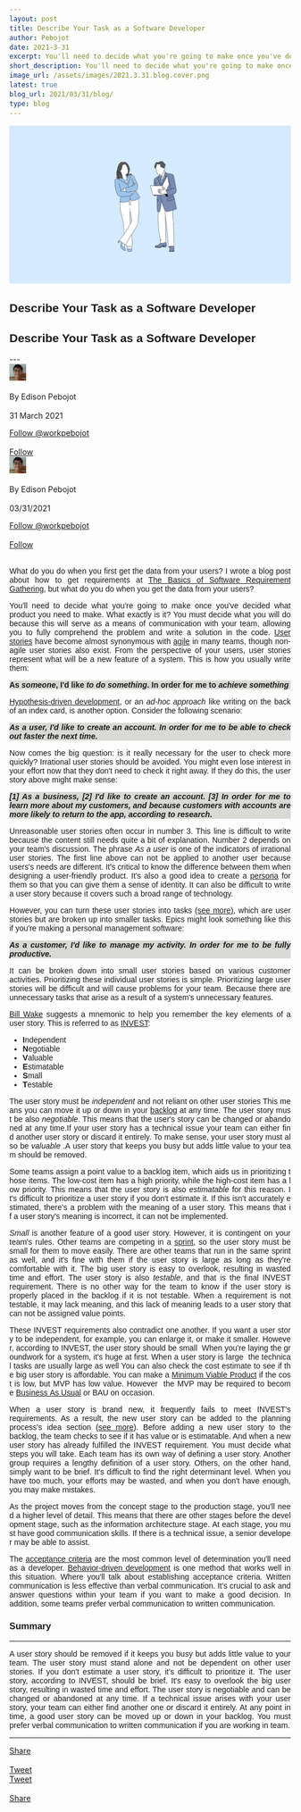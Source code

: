```yaml
---
layout: post
title: Describe Your Task as a Software Developer
author: Pebojot
date: 2021-3-31
excerpt: You'll need to decide what you're going to make once you've decided what product you need to make. What exactly is it? You must decide what you will do because this will serve as a means of communication with your team, allowing you to fully comprehend
short_description: You'll need to decide what you're going to make once you've decided what product you need to make.
image_url: /assets/images/2021.3.31.blog.cover.png
latest: true
blog_url: 2021/03/31/blog/
type: blog
---
```

<img src="/assets/images/2021.3.31.blog.cover.png" class="rounded img-fluid">

<div class="desktop__size " style="text-align: justify;word-break: keep-all;font-family:sans-serif;">
    <h2>Describe Your Task as a Software Developer</h2>
</div>
<div class="mobile__size " style="text-align: justify;word-break: keep-all;font-family:sans-serif;">
    <h2>Describe Your Task as a Software Developer</h2>
</div>
---

  <div class="desktop__size ">
    <div class="d-flex align-items-center">
      <div class="align-self-center">
        <small class="text-muted">
          <img src="/assets/images/2x2.webp" width="30" height="30" class="img-fluid rounded-circle"
            alt="Edison Pebojot">
        </small>
      </div>
      &nbsp;
      <div class="align-self-center">
        By Edison Pebojot
      </div>
      &nbsp;
      <div class="align-self-center">
        31 March 2021
      </div>
    </div>
    <p></p>
    <div class="d-flex align-items-center">
      <div class="align-self-center">
        <a href="https://twitter.com/workpebojot?ref_src=twsrc%5Etfw" class="twitter-follow-button" data-size="large"
          data-show-screen-name="false" data-show-count="false">Follow @workpebojot</a>
        <script async src="https://platform.twitter.com/widgets.js" charset="utf-8"></script>
      </div>
      &nbsp;
      <div class="align-self-center">
        <a class="github-button" href="https://github.com/workpebojot"
          data-color-scheme="no-preference: light; light: light; dark: light;" data-size="large"
          aria-label="Follow @workpebojot on GitHub">Follow</a>
      </div>
    </div>
  </div>


<div class="mobile__size">
    <div class="d-flex align-items-center">
        <div class="align-self-center">
            <small class="text-muted">
                <img src="/assets/images/2x2.webp" width="30" height="30" class="img-fluid rounded-circle"  alt="Edison Pebojot">
            </small>
        </div>
        &nbsp;
        <div class="align-self-center">
            By Edison Pebojot
        </div>
        &nbsp;
        <div class="align-self-center flex-grow-1">
            03/31/2021
        </div>
    </div>
    <p></p>
    <div class="d-flex align-items-center justify-content-start">
        <div class="align-self-center">
            <a href="https://twitter.com/workpebojot?ref_src=twsrc%5Etfw" class="twitter-follow-button align-self-center" data-show-screen-name="false" data-show-count="false">Follow @workpebojot</a><script async src="https://platform.twitter.com/widgets.js" charset="utf-8"></script>
        </div>
        &nbsp;
        <div class="align-self-center">
            <a class="github-button align-self-center" href="https://github.com/workpebojot" aria-label="Follow @workpebojot on GitHub">Follow</a>
        </div>
    </div>
</div>
<br />
  <div style="text-align: justify;word-break: keep-all;font-family:sans-serif;">
    <p>
      What do you do when you first get the data from your users? I wrote a blog post about how to get requirements at <a href="https://www.pebojot.com/2021/03/29/blog/">The Basics of Software Requirement Gathering</a>, but what do you do when you get the data from your users?
    </p>
    <p>
        You'll need to decide what you're going to make once you've decided what product you need to make. What exactly is it? You must decide what you will do because this will serve as a means of communication with your team, allowing you to fully comprehend the problem and write a solution in the code. <a href="https://en.wikipedia.org/wiki/User_story" target="_blank">User stories</a> have become almost synonymous with <a href="https://en.wikipedia.org/wiki/Agile_software_development" target="_blank">agile</a> in many teams, though non-agile user stories also exist. From the perspective of your users, user stories represent what will be a new feature of a system. This is how you usually write them:
    </p>
    <p style="background-color: #D9D9D6;" class="p-1">
        <b>As <i>someone</i>, I'd like <i>to do something</i>. In order for me to <i>achieve something</i></b>
    </p>
    <p>
        <a href="https://www.thoughtworks.com/insights/articles/how-implement-hypothesis-driven-development" target="_blank">Hypothesis-driven development</a>, or an <i>ad-hoc approach</i> like writing on the back of an index card, is another option. Consider the following scenario:
    </p>
    <p style="background-color: #D9D9D6;" class="p-1">
        <b><i>As a user, I'd like to create an account. In order for me to be able to check out faster the next time.</i></b>
    </p>
    <p>
        Now comes the big question: is it really necessary for the user to check more quickly? Irrational user stories should be avoided. You might even lose interest in your effort now that they don't need to check it right away. If they do this, the user story above might make sense:
    </p>
    <p style="background-color: #D9D9D6;" class="p-1">
        <b><i>[1] As a business, [2] I'd like to create an account. [3] In order for me to learn more about my customers, and because customers with accounts are more likely to return to the app, according to research.</i></b>
    </p>
    <p>
        Unreasonable user stories often occur in number 3. This line is difficult to write because the content still needs quite a bit of explanation. Number 2 depends on your team's discussion. The phrase <i>As a user</i> is one of the indicators of irrational user stories. The first line above can not be applied to another user because users's needs are different. It's critical to know the difference between them when designing a user-friendly product. It's also a good idea to create a <a href="https://en.wikipedia.org/wiki/Persona_(user_experience)" target="_blank">persona</a> for them so that you can give them a sense of identity. It can also be difficult to write a user story because it covers such a broad range of technology.
    </p>
    <p>
       However, you can turn these user stories into tasks <a href="https://en.wikipedia.org/wiki/User_story#Relationship_to_epics,_themes_and_initiatives" target="_blank">(see more)</a>, which are user stories but are broken up into smaller tasks. Epics might look something like this if you're making a personal management software: 
    </p>
    <p style="background-color: #D9D9D6;" class="p-1">
        <b><i>As a customer, I'd like to manage my activity. In order for me to be fully productive.</i></b>
    </p>
    <p>
        It can be broken down into small user stories based on various customer activities. Prioritizing these individual user stories is simple. Prioritizing large user stories will be difficult and will cause problems for your team. Because there are unnecessary tasks that arise as a result of a system's unnecessary features.   
    </p>
    <p>
        <a href="https://xp123.com/articles/invest-in-good-stories-and-smart-tasks/" target="_blank">Bill Wake</a> suggests a mnemonic to help you remember the key elements of a user story. This is referred to as <a href="https://en.wikipedia.org/wiki/INVEST_(mnemonic)" target="_blank">INVEST</a>:
    </p>
    <p>
        <ul>
            <li><b>I</b>ndependent</li>
            <li><b>N</b>egotiable</li>
            <li><b>V</b>aluable</li>
            <li><b>E</b>stimatable</li>
            <li><b>S</b>mall</li>
            <li><b>T</b>estable</li>
        </ul>
    </p>
    <p style="text-align: justify;word-break: break-all;font-family:sans-serif;">The user story must be <i>independent</i> and not reliant on other user stories This means you can move it up or down in your <a href="https://www.scrum.org/resources/what-is-a-product-backlog" target="_blank">backlog</a> at any time. The user story must be also <i>negotiable</i>. This means that the user's story can be changed or abandoned at any time.If your user story has a technical issue your team can either find another user story or discard it entirely. To make sense, your user story must also be <i>valuable</i> .A user story that keeps you busy but adds little value to your team should be removed.
    </p>
    <p style="text-align: justify;word-break: break-all;font-family:sans-serif;">Some teams assign a point value to a backlog item, which aids us in prioritizing those items. The low-cost item has a high priority, while the high-cost item has a low priority. This means that the user story is also <i>estimatable</i> for this reason. It's difficult to prioritize a user story if you don't estimate it. If this isn't accurately estimated, there's a problem with the meaning of a user story. This means that if a user story's meaning is incorrect, it can not be implemented.
    </p>
    <p>
      <i>Small</i> is another feature of a good user story. However, it is contingent on your team's rules. Other teams are competing in a <a href="https://en.wikipedia.org/wiki/Scrum_Sprint" target="_blank">sprint</a>, so the user story must be small for them to move easily. There are other teams that run in the same sprint as well, and it's fine with them if the user story is large as long as they're comfortable with it. The big user story is easy to overlook, resulting in wasted time and effort. The user story is also <i>testable</i>, and that is the final INVEST requirement. There is no other way for the team to know if the user story is properly placed in the backlog if it is not testable. When a requirement is not testable, it may lack meaning, and this lack of meaning leads to a user story that can not be assigned value points.
    </p>
    <p style="text-align: justify;word-break: break-all;font-family:sans-serif;">
      These INVEST requirements also contradict one another. If you want a user story to be independent, for example, you can enlarge it, or make it smaller. However, according to INVEST, the user story should be small  When you're laying the groundwork for a system, it's huge at first. When a user story is large  the technical tasks are usually large as well You can also check the cost estimate to see if the big user story is affordable. You can make a <a href="https://en.wikipedia.org/wiki/Minimum_viable_product" target="_blank">Minimum Viable Product</a> if the cost is low, but MVP has low value. However  the MVP may be required to become <a href="https://en.wikipedia.org/wiki/Business_as_usual_(business)" target="_blank">Business As Usual</a> or BAU on occasion.
    </p>
    <p>
      When a user story is brand new, it frequently fails to meet INVEST's requirements. As a result, the new user story can be added to the planning process's idea section (<a href="https://en.wikipedia.org/wiki/Kanban_board#/media/File:Sample_Kanban_Board.png" target="_blank">see more</a>). Before adding a new user story to the backlog, the team checks to see if it has value or is estimatable. And when a new user story has already fulfilled the INVEST requirement. You must decide what steps you will take. Each team has its own way of defining a user story. Another group requires a lengthy definition of a user story. Others, on the other hand, simply want to be brief. It's difficult to find the right determinant level. When you have too much, your efforts may be wasted, and when you don't have enough, you may make mistakes.
    </p>
    <p style="text-align: justify;word-break: break-all;font-family:sans-serif;">
      As the project moves from the concept stage to the production stage, you'll need a higher level of detail. This means that there are other stages before the development stage, such as the information architecture stage. At each stage, you must have good communication skills. If there is a technical issue, a senior developer may be able to assist.
    </p>
    <p>
      The <a href="https://en.wikipedia.org/wiki/User_story#Acceptance_criteria" target="_blank">acceptance criteria</a> are the most common level of determination you'll need as a developer. <a href="https://en.wikipedia.org/wiki/Behavior-driven_development" target="_blank">Behavior-driven development</a> is one method that works well in this situation. Where you'll talk about establishing acceptance criteria. Written communication is less effective than verbal communication. It's crucial to ask and answer questions within your team if you want to make a good decision. In addition, some teams prefer verbal communication to written communication.
    </p>
    <h3>Summary</h3>
    <hr />
    <p>
      A user story should be removed if it keeps you busy but adds little value to your team. The user story must stand alone and not be dependent on other user stories. If you don't estimate a user story, it's difficult to prioritize it. The user story, according to INVEST, should be brief. It's easy to overlook the big user story, resulting in wasted time and effort. The user story is negotiable and can be changed or abandoned at any time. If a technical issue arises with your user story, your team can either find another one or discard it entirely. At any point in time, a good user story can be moved up or down in your backlog. You must prefer verbal communication to written communication if you are working in team.
    </p>
  </div>

---

<div class="desktop__size ">
  <div class="d-flex align-items-center">
    <div class="align-self-center">
      <div class="fb-share-button align-self-center" style="vertical-align: super;top:-2px" data-href="https://www.pebojot.com/2021/03/31/blog/" data-layout="button" data-size="large"><a target="_blank" href="https://www.facebook.com/sharer/sharer.php?u=https%3A%2F%2Fdevelopers.facebook.com%2Fdocs%2Fplugins%2F&amp;src=sdkpreparse" class="fb-xfbml-parse-ignore">Share</a></div>
    </div>
    &nbsp;
    <div class="align-self-center">
      <a href="https://twitter.com/share?ref_src=twsrc%5Etfw" class="twitter-share-button" data-size="large"
        data-show-screen-name="false" data-show-count="false" data-via="workpebojot">Tweet</a>
      <script async src="https://platform.twitter.com/widgets.js" charset="utf-8"></script>
    </div>
  </div>
</div>

<div class="mobile__size">
    <div class="d-flex align-items-center justify-content-start">
        <div class="align-self-center">
            <a href="https://twitter.com/share?ref_src=twsrc%5Etfw" class="twitter-share-button align-self-center" data-show-screen-name="false" data-show-count="false" data-via="workpebojot">Tweet</a><script async src="https://platform.twitter.com/widgets.js" charset="utf-8"></script>
        </div>
        &nbsp;
        <div class="align-self-center">
            <div class="fb-share-button align-self-center" style="vertical-align: super;top:-2px" data-href="https://www.pebojot.com/2021/03/31/blog/" data-layout="button" data-size="small"><a target="_blank" href="https://www.facebook.com/sharer/sharer.php?u=https%3A%2F%2Fdevelopers.facebook.com%2Fdocs%2Fplugins%2F&amp;src=sdkpreparse" class="fb-xfbml-parse-ignore">Share</a></div>
        </div>
    </div>
</div>
<br />
<br />
<br />
<br />
<br />